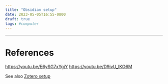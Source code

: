 ```yaml
---
title: "Obsidian setup"
date: 2023-05-05T16:55-0800
draft: true
tags: #computer
---
```





---
# References

https://youtu.be/E6ySG7xYgjY
https://youtu.be/D9ivU_IKO6M

See also [Zotero setup](../zotero-setup/)
